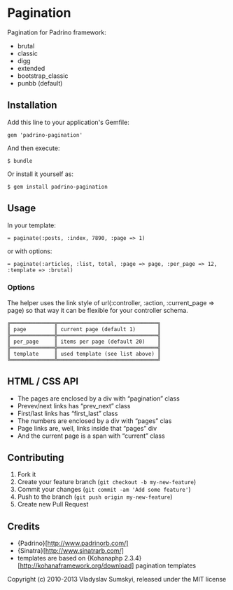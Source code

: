 # Pagination

Pagination for Padrino framework:

* brutal
* classic
* digg
* extended
* bootstrap_classic
* punbb (default)

## Installation

Add this line to your application's Gemfile:

    gem 'padrino-pagination'

And then execute:

    $ bundle

Or install it yourself as:

    $ gem install padrino-pagination

## Usage

In your template:

    = paginate(:posts, :index, 7890, :page => 1)

or with options:

    = paginate(:articles, :list, total, :page => page, :per_page => 12, :template => :brutal)

### Options

The helper uses the link style of url(:controller, :action, :current_page => page) so that way it can be flexible for your controller schema.
```
╔══════════════╦════════════════════════════════╗
║ page         ║ current page (default 1)       ║
╠══════════════╬════════════════════════════════╣
║ per_page     ║ items per page (default 20)    ║
╠══════════════╬════════════════════════════════╣
║ template     ║ used template (see list above) ║
╚══════════════╩════════════════════════════════╝

```

## HTML / CSS API
* The pages are enclosed by a div with “pagination” class
* Prevev/next links has “prev_next” class
* First/last links has “first_last” class
* The numbers are enclosed by a div with “pages” clas
* Page links are, well, links inside that “pages” div
* And the current page is a span with “current” class


## Contributing

1. Fork it
2. Create your feature branch (`git checkout -b my-new-feature`)
3. Commit your changes (`git commit -am 'Add some feature'`)
4. Push to the branch (`git push origin my-new-feature`)
5. Create new Pull Request

## Credits

* {Padrino}[http://www.padrinorb.com/]
* {Sinatra}[http://www.sinatrarb.com/]
* templates are based on {Kohanaphp 2.3.4}[http://kohanaframework.org/download] pagination templates

Copyright (c) 2010-2013 Vladyslav Sumskyi, released under the MIT license
